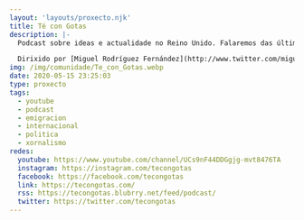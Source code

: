 ```yaml
---
layout: 'layouts/proxecto.njk'
title: Té con Gotas
description: |-
  Podcast sobre ideas e actualidade no Reino Unido. Falaremos das últimas novidades do que está acontecendo neste país e entrevistaremos a galegos e galegas que estean traballando en cousas interesantes das que paga a pena aprender.

  Dirixido por [Miguel Rodríguez Fernández](http://www.twitter.com/miguelrofer) e [Duarte Romero Varela](https://twitter.com/Xan_Guindan).
img: /img/comunidade/Te_con_Gotas.webp
date: 2020-05-15 23:25:03
type: proxecto
tags:
  - youtube
  - podcast
  - emigracion
  - internacional
  - politica
  - xornalismo
redes:
  youtube: https://www.youtube.com/channel/UCs9nF44DDGgjg-mvt8476TA
  instagram: https://instagram.com/tecongotas
  facebook: https://facebook.com/tecongotas
  link: https://tecongotas.com/
  rss: https://tecongotas.blubrry.net/feed/podcast/
  twitter: https://twitter.com/tecongotas
---
```

